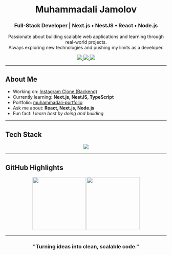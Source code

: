 <!-- Header -->
<div align="center">
  
# Muhammadali Jamolov  
### Full-Stack Developer | Next.js • NestJS • React • Node.js  

Passionate about building scalable web applications and learning through real-world projects.  
Always exploring new technologies and pushing my limits as a developer.  

<!-- Social Links -->
<p>
  <a href="mailto:muhammadalijamolov18@gmail.com">
    <img src="https://img.shields.io/badge/Email-D14836?style=for-the-badge&logo=gmail&logoColor=white" />
  </a>
  <a href="https://instagram.com/mukhamadali.001" target="_blank">
    <img src="https://img.shields.io/badge/Instagram-%23E4405F?style=for-the-badge&logo=instagram&logoColor=white" />
  </a>
  <a href="https://muhammdal1-fr-portfolio.netlify.app/" target="_blank">
    <img src="https://img.shields.io/badge/Portfolio-%23000000?style=for-the-badge&logo=vercel&logoColor=white" />
  </a>
</p>

</div>

---

## About Me  

- Working on: [Instagram Clone (Backend)](https://github.com/Alisher009Nabijonov/Instagram)  
- Currently learning: **Next.js, NestJS, TypeScript**  
- Portfolio: [muhammadali-portfolio](https://muhammdal1-fr-portfolio.netlify.app/)  
- Ask me about: **React, Next.js, Node.js**  
- Fun fact: *I learn best by doing and building*  

---

## Tech Stack  

<p align="center">
  <img src="https://skillicons.dev/icons?i=ts,js,react,nextjs,nodejs,nestjs,express,mongodb,tailwind,sass,bootstrap,git,linux,postman,bash" />
</p>

---

## GitHub Highlights  

<p align="center">
  <img src="https://github-readme-stats.vercel.app/api?username=muhammadali-fr&show_icons=true&theme=tokyonight" height="165" />
  <img src="https://github-readme-streak-stats.herokuapp.com?user=muhammadali-fr&theme=tokyonight" height="165" />
</p>

---

<div align="center">

### "Turning ideas into clean, scalable code."

</div>
